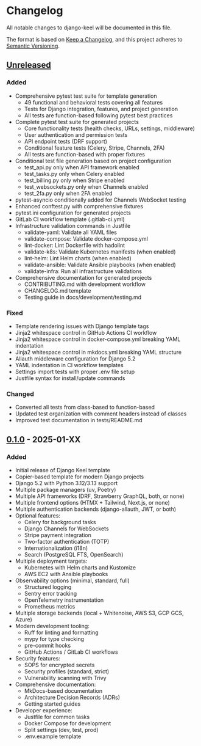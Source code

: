 # Changelog

All notable changes to django-keel will be documented in this file.

The format is based on [Keep a Changelog](https://keepachangelog.com/en/1.0.0/),
and this project adheres to [Semantic Versioning](https://semver.org/spec/v2.0.0.html).

## [Unreleased]

### Added
- Comprehensive pytest test suite for template generation
  - 49 functional and behavioral tests covering all features
  - Tests for Django integration, features, and project generation
  - All tests are function-based following pytest best practices
- Complete pytest test suite for generated projects
  - Core functionality tests (health checks, URLs, settings, middleware)
  - User authentication and permission tests
  - API endpoint tests (DRF support)
  - Conditional feature tests (Celery, Stripe, Channels, 2FA)
  - All tests are function-based with proper fixtures
- Conditional test file generation based on project configuration
  - test_api.py only when API framework enabled
  - test_tasks.py only when Celery enabled
  - test_billing.py only when Stripe enabled
  - test_websockets.py only when Channels enabled
  - test_2fa.py only when 2FA enabled
- pytest-asyncio conditionally added for Channels WebSocket testing
- Enhanced conftest.py with comprehensive fixtures
- pytest.ini configuration for generated projects
- GitLab CI workflow template (.gitlab-ci.yml)
- Infrastructure validation commands in Justfile
  - validate-yaml: Validate all YAML files
  - validate-compose: Validate docker-compose.yml
  - lint-docker: Lint Dockerfile with hadolint
  - validate-k8s: Validate Kubernetes manifests (when enabled)
  - lint-helm: Lint Helm charts (when enabled)
  - validate-ansible: Validate Ansible playbooks (when enabled)
  - validate-infra: Run all infrastructure validations
- Comprehensive documentation for generated projects
  - CONTRIBUTING.md with development workflow
  - CHANGELOG.md template
  - Testing guide in docs/development/testing.md

### Fixed
- Template rendering issues with Django template tags
- Jinja2 whitespace control in GitHub Actions CI workflow
- Jinja2 whitespace control in docker-compose.yml breaking YAML indentation
- Jinja2 whitespace control in mkdocs.yml breaking YAML structure
- Allauth middleware configuration for Django 5.2
- YAML indentation in CI workflow templates
- Settings import tests with proper .env file setup
- Justfile syntax for install/update commands

### Changed
- Converted all tests from class-based to function-based
- Updated test organization with comment headers instead of classes
- Improved test documentation in tests/README.md

## [0.1.0] - 2025-01-XX

### Added
- Initial release of Django Keel template
- Copier-based template for modern Django projects
- Django 5.2 with Python 3.12/3.13 support
- Multiple package managers (uv, Poetry)
- Multiple API frameworks (DRF, Strawberry GraphQL, both, or none)
- Multiple frontend options (HTMX + Tailwind, Next.js, or none)
- Multiple authentication backends (django-allauth, JWT, or both)
- Optional features:
  - Celery for background tasks
  - Django Channels for WebSockets
  - Stripe payment integration
  - Two-factor authentication (TOTP)
  - Internationalization (i18n)
  - Search (PostgreSQL FTS, OpenSearch)
- Multiple deployment targets:
  - Kubernetes with Helm charts and Kustomize
  - AWS EC2 with Ansible playbooks
- Observability options (minimal, standard, full)
  - Structured logging
  - Sentry error tracking
  - OpenTelemetry instrumentation
  - Prometheus metrics
- Multiple storage backends (local + Whitenoise, AWS S3, GCP GCS, Azure)
- Modern development tooling:
  - Ruff for linting and formatting
  - mypy for type checking
  - pre-commit hooks
  - GitHub Actions / GitLab CI workflows
- Security features:
  - SOPS for encrypted secrets
  - Security profiles (standard, strict)
  - Vulnerability scanning with Trivy
- Comprehensive documentation:
  - MkDocs-based documentation
  - Architecture Decision Records (ADRs)
  - Getting started guides
- Developer experience:
  - Justfile for common tasks
  - Docker Compose for development
  - Split settings (dev, test, prod)
  - .env.example template

[Unreleased]: https://github.com/CuriousLearner/django-keel/compare/v0.1.0...HEAD
[0.1.0]: https://github.com/CuriousLearner/django-keel/releases/tag/v0.1.0
